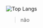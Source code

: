 ![Top Langs](https://github-readme-stats.vercel.app/api/top-langs/?username=nicksMy&layout=compact&theme=dracula)

> não
